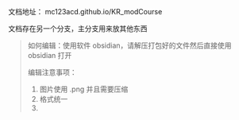 文档地址：
mc123acd.github.io/KR_modCourse

文档存在另一个分支，主分支用来放其他东西

> 如何编辑：使用软件 obsidian，请解压打包好的文件然后直接使用 obsidian 打开
>
> 编辑注意事项：
> 1. 图片使用 .png 并且需要压缩
> 2. 格式统一
> 3. 
